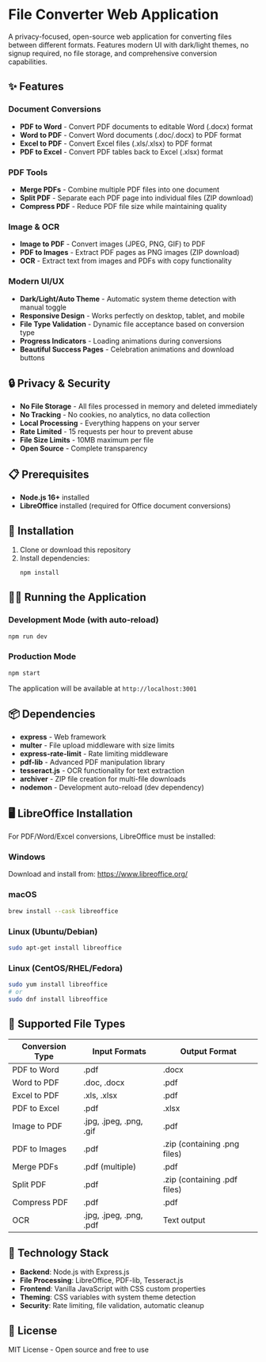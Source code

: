 # File Converter Web Application

A privacy-focused, open-source web application for converting files between different formats. Features modern UI with dark/light themes, no signup required, no file storage, and comprehensive conversion capabilities.

## ✨ Features

### Document Conversions
- **PDF to Word** - Convert PDF documents to editable Word (.docx) format
- **Word to PDF** - Convert Word documents (.doc/.docx) to PDF format  
- **Excel to PDF** - Convert Excel files (.xls/.xlsx) to PDF format
- **PDF to Excel** - Convert PDF tables back to Excel (.xlsx) format

### PDF Tools
- **Merge PDFs** - Combine multiple PDF files into one document
- **Split PDF** - Separate each PDF page into individual files (ZIP download)
- **Compress PDF** - Reduce PDF file size while maintaining quality

### Image & OCR
- **Image to PDF** - Convert images (JPEG, PNG, GIF) to PDF
- **PDF to Images** - Extract PDF pages as PNG images (ZIP download)
- **OCR** - Extract text from images and PDFs with copy functionality

### Modern UI/UX
- **Dark/Light/Auto Theme** - Automatic system theme detection with manual toggle
- **Responsive Design** - Works perfectly on desktop, tablet, and mobile
- **File Type Validation** - Dynamic file acceptance based on conversion type
- **Progress Indicators** - Loading animations during conversions
- **Beautiful Success Pages** - Celebration animations and download buttons

## 🔒 Privacy & Security

- **No File Storage** - All files processed in memory and deleted immediately
- **No Tracking** - No cookies, no analytics, no data collection
- **Local Processing** - Everything happens on your server
- **Rate Limited** - 15 requests per hour to prevent abuse
- **File Size Limits** - 10MB maximum per file
- **Open Source** - Complete transparency

## 📋 Prerequisites

- **Node.js 16+** installed
- **LibreOffice** installed (required for Office document conversions)

## 🚀 Installation

1. Clone or download this repository
2. Install dependencies:
   ```bash
   npm install
   ```

## 🏃‍♂️ Running the Application

### Development Mode (with auto-reload)
```bash
npm run dev
```

### Production Mode
```bash
npm start
```

The application will be available at `http://localhost:3001`

## 📦 Dependencies

- **express** - Web framework
- **multer** - File upload middleware with size limits
- **express-rate-limit** - Rate limiting middleware
- **pdf-lib** - Advanced PDF manipulation library
- **tesseract.js** - OCR functionality for text extraction
- **archiver** - ZIP file creation for multi-file downloads
- **nodemon** - Development auto-reload (dev dependency)

## 🖥️ LibreOffice Installation

For PDF/Word/Excel conversions, LibreOffice must be installed:

### Windows
Download and install from: https://www.libreoffice.org/

### macOS
```bash
brew install --cask libreoffice
```

### Linux (Ubuntu/Debian)
```bash
sudo apt-get install libreoffice
```

### Linux (CentOS/RHEL/Fedora)
```bash
sudo yum install libreoffice
# or
sudo dnf install libreoffice
```

## 🎨 Supported File Types

| Conversion Type | Input Formats | Output Format |
|----------------|---------------|---------------|
| PDF to Word | .pdf | .docx |
| Word to PDF | .doc, .docx | .pdf |
| Excel to PDF | .xls, .xlsx | .pdf |
| PDF to Excel | .pdf | .xlsx |
| Image to PDF | .jpg, .jpeg, .png, .gif | .pdf |
| PDF to Images | .pdf | .zip (containing .png files) |
| Merge PDFs | .pdf (multiple) | .pdf |
| Split PDF | .pdf | .zip (containing .pdf files) |
| Compress PDF | .pdf | .pdf |
| OCR | .jpg, .jpeg, .png, .pdf | Text output |

## 🌟 Technology Stack

- **Backend**: Node.js with Express.js
- **File Processing**: LibreOffice, PDF-lib, Tesseract.js
- **Frontend**: Vanilla JavaScript with CSS custom properties
- **Theming**: CSS variables with system theme detection
- **Security**: Rate limiting, file validation, automatic cleanup

## 📄 License

MIT License - Open source and free to use
